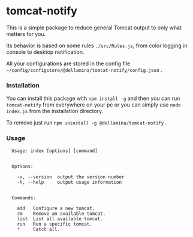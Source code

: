 # tomcat-notify
This is a simple package to reduce general Tomcat output to only what metters for you.

Its behavior is based on some rules `./src/Rules.js`, from color logging in console to desktop notification.

All your configurations are stored in the config file `~/config/configstore/@dellamina/tomcat-notify/config.json` .

### Installation
You can install this package with `npm install -g` and then you can run `tomcat-notify` from everywhere on your pc or you can simply use `node index.js` from the installation directory.

To remove just run `npm uninstall -g @dellamina/tomcat-notify` .


### Usage 

```
  Usage: index [options] [command]


  Options:

    -v, --version  output the version number
    -h, --help     output usage information


  Commands:

    add   Configure a new tomcat.
    rm    Remove an available tomcat.
    list  List all available tomcat.
    run   Run a specific tomcat.
    *     Catch all.
```

